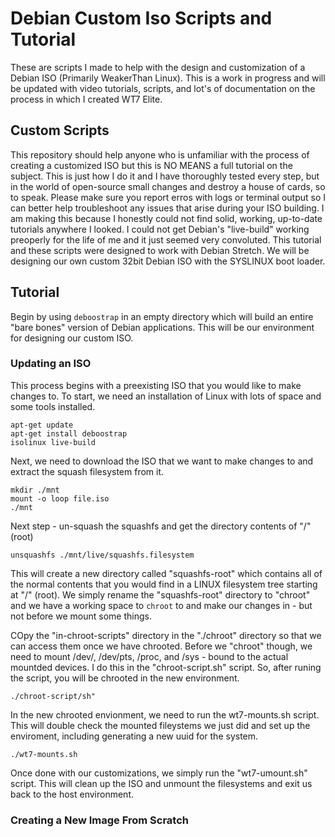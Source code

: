 # Debian Custom Iso Scripts and Tutorial
These are scripts I made to help with the design and customization of a Debian ISO (Primarily WeakerThan Linux). This is a work in progress and will be updated with video tutorials, scripts, and lot's of documentation on the process in which I created WT7 Elite.

## Custom Scripts
This repository should help anyone who is unfamiliar with the process of creating a customized ISO but this is NO MEANS a full tutorial on the subject. This is just how I do it and I have thoroughly tested every step, but in the world of open-source small changes and destroy a house of cards, so to speak. Please make sure you report erros with logs or terminal output so I can better help troubleshoot any issues that arise during your ISO building. I am making this because I honestly could not find solid, working, up-to-date tutorials anywhere I looked. I could not get Debian's "live-build" working preoperly for the life of me and it just seemed very convoluted. This tutorial and these scripts were designed to work with Debian Stretch. We will be designing our own custom 32bit Debian ISO with the SYSLINUX boot loader.

## Tutorial
Begin by using <code>deboostrap</code> in an empty directory which will build an entire "bare bones" version of Debian applications. This will be our environment for designing our custom ISO.

### Updating an ISO
This process begins with a preexisting ISO that you would like to make changes to. To start, we need an installation of Linux with lots of space and some tools installed. 

<code>apt-get update</code><br />
<code>apt-get install deboostrap isolinux live-build</code>

Next, we need to download the ISO that we want to make changes to and extract the squash filesystem from it.

<code>mkdir ./mnt</code><br />
<code>mount -o loop file.iso ./mnt</code>

Next step - un-squash the squashfs and get the directory contents of "/" (root)

<code>unsquashfs ./mnt/live/squashfs.filesystem </code>

This will create a new directory called "squashfs-root" which contains all of the normal contents that you would find in a LINUX filesystem tree starting at "/" (root). We simply rename the "squashfs-root" directory to "chroot" and we have a working space to <code>chroot</code> to and make our changes in - but not before we mount some things. 

COpy the "in-chroot-scripts" directory in the "./chroot" directory so that we can access them once we have chrooted. Before we "chroot" though, we need to mount /dev/, /dev/pts, /proc, and /sys - bound to the actual mountded devices. I do this in the "chroot-script.sh" script. So, after runing the script, you will be chrooted in the new environment.

<code>./chroot-script/sh"</code>

In the new chrooted envionment, we need to run the wt7-mounts.sh script. This will double check the mounted fileystems we just did and set up the enviroment, including generating a new uuid for the system. 

<code>./wt7-mounts.sh</code>

Once done with our customizations, we simply run the "wt7-umount.sh" script. This will clean up the ISO and unmount the filesystems and exit us back to the host environment.

### Creating a New Image From Scratch
